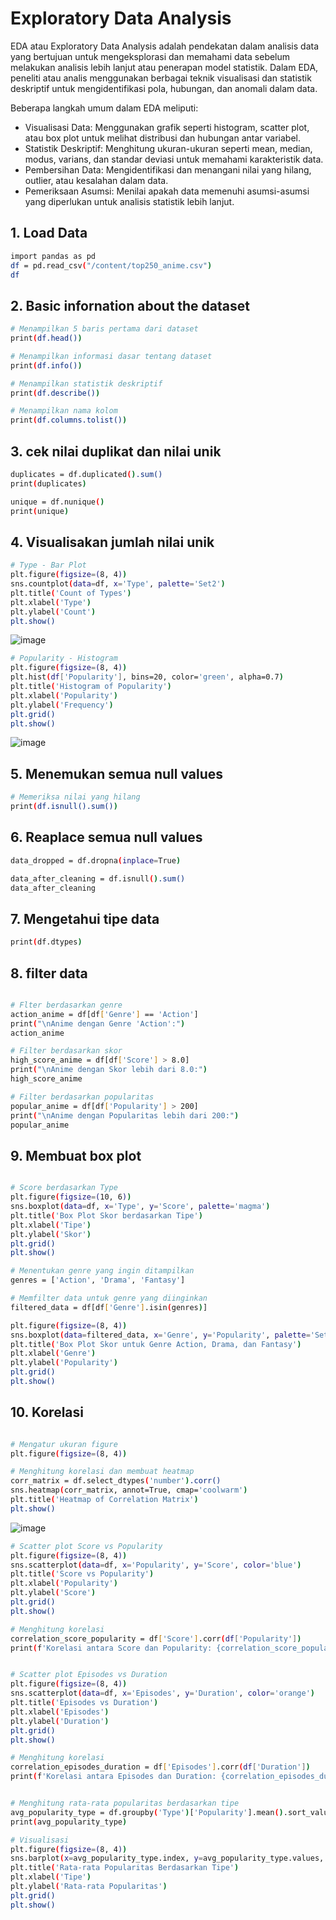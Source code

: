 # Exploratory Data Analysis
EDA atau Exploratory Data Analysis adalah pendekatan dalam analisis data yang bertujuan untuk mengeksplorasi dan memahami data sebelum melakukan analisis lebih lanjut atau penerapan model statistik. Dalam EDA, peneliti atau analis menggunakan berbagai teknik visualisasi dan statistik deskriptif untuk mengidentifikasi pola, hubungan, dan anomali dalam data.

Beberapa langkah umum dalam EDA meliputi:

* Visualisasi Data: Menggunakan grafik seperti histogram, scatter plot, atau box plot untuk melihat distribusi dan hubungan antar variabel.
* Statistik Deskriptif: Menghitung ukuran-ukuran seperti mean, median, modus, varians, dan standar deviasi untuk memahami karakteristik data.
* Pembersihan Data: Mengidentifikasi dan menangani nilai yang hilang, outlier, atau kesalahan dalam data.
* Pemeriksaan Asumsi: Menilai apakah data memenuhi asumsi-asumsi yang diperlukan untuk analisis statistik lebih lanjut.

## 1. Load Data
```sh
import pandas as pd
df = pd.read_csv("/content/top250_anime.csv")
df
```

## 2. Basic infornation about the dataset
```sh
# Menampilkan 5 baris pertama dari dataset
print(df.head())

# Menampilkan informasi dasar tentang dataset
print(df.info())

# Menampilkan statistik deskriptif
print(df.describe())

# Menampilkan nama kolom
print(df.columns.tolist())
```

## 3. cek nilai duplikat dan nilai unik
```sh
duplicates = df.duplicated().sum()
print(duplicates)

unique = df.nunique()
print(unique)
```

## 4. Visualisakan jumlah nilai unik
```sh
# Type - Bar Plot
plt.figure(figsize=(8, 4))
sns.countplot(data=df, x='Type', palette='Set2')
plt.title('Count of Types')
plt.xlabel('Type')
plt.ylabel('Count')
plt.show()
```
![image](https://github.com/user-attachments/assets/3cc417ba-ba00-46c6-b9ee-39bcf27ca8d2)

```sh
# Popularity - Histogram
plt.figure(figsize=(8, 4))
plt.hist(df['Popularity'], bins=20, color='green', alpha=0.7)
plt.title('Histogram of Popularity')
plt.xlabel('Popularity')
plt.ylabel('Frequency')
plt.grid()
plt.show()
```
![image](https://github.com/user-attachments/assets/29d5e322-c02d-45ff-8866-7d0bb32b8abf)

## 5. Menemukan semua null values
```sh
# Memeriksa nilai yang hilang
print(df.isnull().sum())
```

## 6. Reaplace semua null values
```sh
data_dropped = df.dropna(inplace=True)

data_after_cleaning = df.isnull().sum()
data_after_cleaning
```

## 7. Mengetahui tipe data
```sh
print(df.dtypes)
```

## 8. filter data
```sh

# Flter berdasarkan genre
action_anime = df[df['Genre'] == 'Action']
print("\nAnime dengan Genre 'Action':")
action_anime

# Filter berdasarkan skor
high_score_anime = df[df['Score'] > 8.0]
print("\nAnime dengan Skor lebih dari 8.0:")
high_score_anime

# Filter berdasarkan popularitas
popular_anime = df[df['Popularity'] > 200]
print("\nAnime dengan Popularitas lebih dari 200:")
popular_anime
```

## 9. Membuat box plot
```sh

# Score berdasarkan Type
plt.figure(figsize=(10, 6))
sns.boxplot(data=df, x='Type', y='Score', palette='magma')
plt.title('Box Plot Skor berdasarkan Tipe')
plt.xlabel('Tipe')
plt.ylabel('Skor')
plt.grid()
plt.show()

# Menentukan genre yang ingin ditampilkan
genres = ['Action', 'Drama', 'Fantasy']

# Memfilter data untuk genre yang diinginkan
filtered_data = df[df['Genre'].isin(genres)]

plt.figure(figsize=(8, 4))
sns.boxplot(data=filtered_data, x='Genre', y='Popularity', palette='Set2')
plt.title('Box Plot Skor untuk Genre Action, Drama, dan Fantasy')
plt.xlabel('Genre')
plt.ylabel('Popularity')
plt.grid()
plt.show()
```

## 10. Korelasi
```sh

# Mengatur ukuran figure
plt.figure(figsize=(8, 4))

# Menghitung korelasi dan membuat heatmap
corr_matrix = df.select_dtypes('number').corr()
sns.heatmap(corr_matrix, annot=True, cmap='coolwarm')
plt.title('Heatmap of Correlation Matrix')
plt.show()
```
![image](https://github.com/user-attachments/assets/31282815-731c-4e94-bbb1-d96acaff2626)

```sh
# Scatter plot Score vs Popularity
plt.figure(figsize=(8, 4))
sns.scatterplot(data=df, x='Popularity', y='Score', color='blue')
plt.title('Score vs Popularity')
plt.xlabel('Popularity')
plt.ylabel('Score')
plt.grid()
plt.show()

# Menghitung korelasi
correlation_score_popularity = df['Score'].corr(df['Popularity'])
print(f'Korelasi antara Score dan Popularity: {correlation_score_popularity}')
```

```sh

# Scatter plot Episodes vs Duration
plt.figure(figsize=(8, 4))
sns.scatterplot(data=df, x='Episodes', y='Duration', color='orange')
plt.title('Episodes vs Duration')
plt.xlabel('Episodes')
plt.ylabel('Duration')
plt.grid()
plt.show()

# Menghitung korelasi
correlation_episodes_duration = df['Episodes'].corr(df['Duration'])
print(f'Korelasi antara Episodes dan Duration: {correlation_episodes_duration}')
```

```sh

# Menghitung rata-rata popularitas berdasarkan tipe
avg_popularity_type = df.groupby('Type')['Popularity'].mean().sort_values(ascending=False)
print(avg_popularity_type)

# Visualisasi
plt.figure(figsize=(8, 4))
sns.barplot(x=avg_popularity_type.index, y=avg_popularity_type.values, palette='Set2')
plt.title('Rata-rata Popularitas Berdasarkan Tipe')
plt.xlabel('Tipe')
plt.ylabel('Rata-rata Popularitas')
plt.grid()
plt.show()
```
